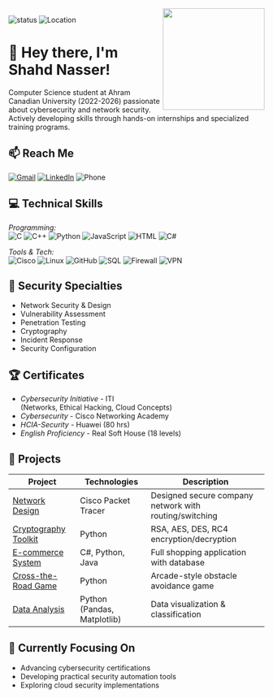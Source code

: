 <img align='right' src='https://i.pinimg.com/736x/c5/36/93/c5369326846c59fd288aea28470cece6.jpg' width='200'>

![status](https://img.shields.io/badge/status-student-blue) ![Location](https://img.shields.io/badge/location-Cairo,%20Egypt-green) 

# 👋 Hey there, I'm Shahd Nasser!

Computer Science student at Ahram Canadian University (2022-2026) passionate about cybersecurity and network security. Actively developing skills through hands-on internships and specialized training programs.

## 📫 Reach Me
[![Gmail](https://img.shields.io/badge/Gmail-shahd.nasser22@gmail.com-red?logo=gmail)](mailto:shahd.nasser22@gmail.com)
[![LinkedIn](https://img.shields.io/badge/LinkedIn-Shahd_Nasser-blue?logo=linkedin)](https://linkedin.com/in/shahd-nasser-3a87b6178)
![Phone](https://img.shields.io/badge/Phone-01123116813-gray)

## 💻 Technical Skills
*Programming:*  
![C](https://img.shields.io/badge/-C-A8B9CC?logo=c) ![C++](https://img.shields.io/badge/-C++-00599C?logo=c%2B%2B) ![Python](https://img.shields.io/badge/-Python-3776AB?logo=python) 
![JavaScript](https://img.shields.io/badge/-JavaScript-F7DF1E?logo=javascript) ![HTML](https://img.shields.io/badge/-HTML-E34F26?logo=html5) ![C#](https://img.shields.io/badge/-C%23-239120?logo=c-sharp)

*Tools & Tech:*  
![Cisco](https://img.shields.io/badge/-Cisco_Packet_Tracer-1BA0D7) ![Linux](https://img.shields.io/badge/-Linux-FCC624?logo=linux) ![GitHub](https://img.shields.io/badge/-GitHub-181717?logo=github) 
![SQL](https://img.shields.io/badge/-SQL-4479A1?logo=postgresql) ![Firewall](https://img.shields.io/badge/-Firewall-FF7139) ![VPN](https://img.shields.io/badge/-IPSec/SSL_VPN-0067A5)

## 🔐 Security Specialties
- Network Security & Design
- Vulnerability Assessment
- Penetration Testing
- Cryptography
- Incident Response
- Security Configuration 

## 🏆 Certificates
- *Cybersecurity Initiative* - ITI  
  (Networks, Ethical Hacking, Cloud Concepts)
- *Cybersecurity* - Cisco Networking Academy
- *HCIA-Security* - Huawei (80 hrs)
- *English Proficiency* - Real Soft House (18 levels)

## 🚀 Projects
| Project | Technologies | Description |
|---------|--------------|-------------|
| [Network Design] | Cisco Packet Tracer | Designed secure company network with routing/switching |
| [Cryptography Toolkit] | Python | RSA, AES, DES, RC4 encryption/decryption |
| [E-commerce System] | C#, Python, Java | Full shopping application with database |
| [Cross-the-Road Game] | Python | Arcade-style obstacle avoidance game |
| [Data Analysis] | Python (Pandas, Matplotlib) | Data visualization & classification |

## 🔭 Currently Focusing On
- Advancing cybersecurity certifications
- Developing practical security automation tools
- Exploring cloud security implementations

[network design]: #
[cryptography toolkit]: #
[e-commerce system]: #
[cross-the-road game]: #
[data analysis]: #
